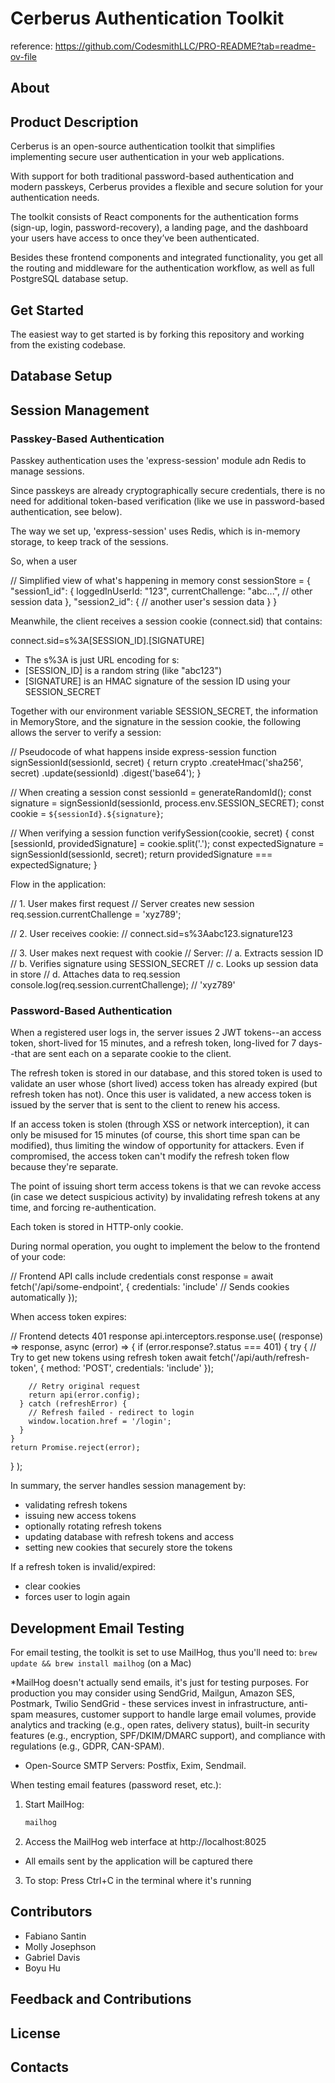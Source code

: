 # Cerberus Authentication Toolkit

reference: https://github.com/CodesmithLLC/PRO-README?tab=readme-ov-file

## About

## Product Description

Cerberus is an open-source authentication toolkit that simplifies implementing secure user authentication in your web applications.

With support for both traditional password-based authentication and modern passkeys, Cerberus provides a flexible and secure solution for your authentication needs.

The toolkit consists of React components for the authentication forms (sign-up, login, password-recovery), a landing page, and the dashboard your users have access to once they’ve been authenticated.

Besides these frontend components and integrated functionality, you get all the routing and middleware for the authentication workflow, as well as full PostgreSQL database setup.

## Get Started

The easiest way to get started is by forking this repository and working from the existing codebase.

## Database Setup

## Session Management

### Passkey-Based Authentication

Passkey authentication uses the 'express-session' module adn Redis to manage sessions.

Since passkeys are already cryptographically secure credentials, there is no need for additional token-based verification (like we use in password-based authentication, see below).

The way we set up, 'express-session' uses Redis, which is in-memory storage, to keep track of the sessions.

So, when a user 

// Simplified view of what's happening in memory
const sessionStore = {
  "session1_id": {
    loggedInUserId: "123",
    currentChallenge: "abc...",
    // other session data
  },
  "session2_id": {
    // another user's session data
  }
}

Meanwhile, the client receives a session cookie (connect.sid) that contains:

connect.sid=s%3A[SESSION_ID].[SIGNATURE]
- The s%3A is just URL encoding for s:
- [SESSION_ID] is a random string (like "abc123")
- [SIGNATURE] is an HMAC signature of the session ID using your SESSION_SECRET

Together with our environment variable SESSION_SECRET, the information in MemoryStore, and the signature in the session cookie, the following allows the server to verify a session:

// Pseudocode of what happens inside express-session
function signSessionId(sessionId, secret) {
  return crypto
    .createHmac('sha256', secret)
    .update(sessionId)
    .digest('base64');
}

// When creating a session
const sessionId = generateRandomId();
const signature = signSessionId(sessionId, process.env.SESSION_SECRET);
const cookie = `${sessionId}.${signature}`;

// When verifying a session
function verifySession(cookie, secret) {
  const [sessionId, providedSignature] = cookie.split('.');
  const expectedSignature = signSessionId(sessionId, secret);
  return providedSignature === expectedSignature;
}

Flow in the application:

// 1. User makes first request
// Server creates new session
req.session.currentChallenge = 'xyz789';

// 2. User receives cookie:
// connect.sid=s%3Aabc123.signature123

// 3. User makes next request with cookie
// Server:
// a. Extracts session ID
// b. Verifies signature using SESSION_SECRET
// c. Looks up session data in store
// d. Attaches data to req.session
console.log(req.session.currentChallenge); // 'xyz789'



### Password-Based Authentication

When a registered user logs in, the server issues 2 JWT tokens--an access token, short-lived for 15 minutes, and a refresh token, long-lived for 7 days--that are sent each on a separate cookie to the client.

The refresh token is stored in our database, and this stored token is used to validate an user whose (short lived) access token has already expired (but refresh token has not). Once this user is validated, a new access token is issued by the server that is sent to the client to renew his access.

If an access token is stolen (through XSS or network interception), it can only be misused for 15 minutes (of course, this short time span can be modified), thus limiting the window of opportunity for attackers. Even if compromised, the access token can't modify the refresh token flow because they're separate.

The point of issuing short term access tokens is that we can revoke access (in case we detect suspicious activity) by invalidating refresh tokens at any time, and forcing re-authentication.

Each token is stored in HTTP-only cookie.

During normal operation, you ought to implement the below to the frontend of your code:

// Frontend API calls include credentials
const response = await fetch('/api/some-endpoint', {
credentials: 'include' // Sends cookies automatically
});

When access token expires:

// Frontend detects 401 response
api.interceptors.response.use(
(response) => response,
async (error) => {
if (error.response?.status === 401) {
try {
// Try to get new tokens using refresh token
await fetch('/api/auth/refresh-token', {
method: 'POST',
credentials: 'include'
});

        // Retry original request
        return api(error.config);
      } catch (refreshError) {
        // Refresh failed - redirect to login
        window.location.href = '/login';
      }
    }
    return Promise.reject(error);

}
);

In summary, the server handles session management by:

- validating refresh tokens
- issuing new access tokens
- optionally rotating refresh tokens
- updating database with refresh tokens and access
- setting new cookies that securely store the tokens

If a refresh token is invalid/expired:

- clear cookies
- forces user to login again

## Development Email Testing

For email testing, the toolkit is set to use MailHog, thus you'll need to:
`brew update && brew install mailhog` (on a Mac)

\*MailHog doesn't actually send emails, it's just for testing purposes.
For production you may consider using SendGrid, Mailgun, Amazon SES, Postmark, Twilio SendGrid - these services invest in infrastructure, anti-spam measures, customer support to handle large email volumes, provide analytics and tracking (e.g., open rates, delivery status), built-in security features (e.g., encryption, SPF/DKIM/DMARC support), and compliance with regulations (e.g., GDPR, CAN-SPAM).

- Open-Source SMTP Servers: Postfix, Exim, Sendmail.

When testing email features (password reset, etc.):

1. Start MailHog:
   ```bash
   mailhog
   ```
2. Access the MailHog web interface at http://localhost:8025

- All emails sent by the application will be captured there

3. To stop: Press Ctrl+C in the terminal where it's running

## Contributors

- Fabiano Santin
- Molly Josephson
- Gabriel Davis
- Boyu Hu

## Feedback and Contributions

## License

## Contacts
